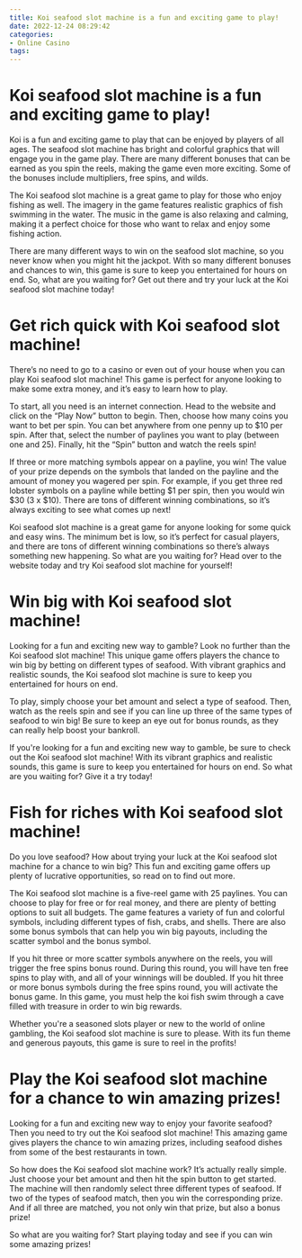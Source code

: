 ```yaml
---
title: Koi seafood slot machine is a fun and exciting game to play!
date: 2022-12-24 08:29:42
categories:
- Online Casino
tags:
---
```



#  Koi seafood slot machine is a fun and exciting game to play!

Koi is a fun and exciting game to play that can be enjoyed by players of all ages. The seafood slot machine has bright and colorful graphics that will engage you in the game play. There are many different bonuses that can be earned as you spin the reels, making the game even more exciting. Some of the bonuses include multipliers, free spins, and wilds.

The Koi seafood slot machine is a great game to play for those who enjoy fishing as well. The imagery in the game features realistic graphics of fish swimming in the water. The music in the game is also relaxing and calming, making it a perfect choice for those who want to relax and enjoy some fishing action.

There are many different ways to win on the seafood slot machine, so you never know when you might hit the jackpot. With so many different bonuses and chances to win, this game is sure to keep you entertained for hours on end. So, what are you waiting for? Get out there and try your luck at the Koi seafood slot machine today!

#  Get rich quick with Koi seafood slot machine!

There’s no need to go to a casino or even out of your house when you can play Koi seafood slot machine! This game is perfect for anyone looking to make some extra money, and it’s easy to learn how to play.

To start, all you need is an internet connection. Head to the website and click on the “Play Now” button to begin. Then, choose how many coins you want to bet per spin. You can bet anywhere from one penny up to $10 per spin. After that, select the number of paylines you want to play (between one and 25). Finally, hit the “Spin” button and watch the reels spin!

If three or more matching symbols appear on a payline, you win! The value of your prize depends on the symbols that landed on the payline and the amount of money you wagered per spin. For example, if you get three red lobster symbols on a payline while betting $1 per spin, then you would win $30 (3 x $10). There are tons of different winning combinations, so it’s always exciting to see what comes up next!

Koi seafood slot machine is a great game for anyone looking for some quick and easy wins. The minimum bet is low, so it’s perfect for casual players, and there are tons of different winning combinations so there’s always something new happening. So what are you waiting for? Head over to the website today and try Koi seafood slot machine for yourself!

#  Win big with Koi seafood slot machine!

Looking for a fun and exciting new way to gamble? Look no further than the Koi seafood slot machine! This unique game offers players the chance to win big by betting on different types of seafood. With vibrant graphics and realistic sounds, the Koi seafood slot machine is sure to keep you entertained for hours on end.

To play, simply choose your bet amount and select a type of seafood. Then, watch as the reels spin and see if you can line up three of the same types of seafood to win big! Be sure to keep an eye out for bonus rounds, as they can really help boost your bankroll.

If you're looking for a fun and exciting new way to gamble, be sure to check out the Koi seafood slot machine! With its vibrant graphics and realistic sounds, this game is sure to keep you entertained for hours on end. So what are you waiting for? Give it a try today!

#  Fish for riches with Koi seafood slot machine!

Do you love seafood? How about trying your luck at the Koi seafood slot machine for a chance to win big? This fun and exciting game offers up plenty of lucrative opportunities, so read on to find out more.

The Koi seafood slot machine is a five-reel game with 25 paylines. You can choose to play for free or for real money, and there are plenty of betting options to suit all budgets. The game features a variety of fun and colorful symbols, including different types of fish, crabs, and shells. There are also some bonus symbols that can help you win big payouts, including the scatter symbol and the bonus symbol.

If you hit three or more scatter symbols anywhere on the reels, you will trigger the free spins bonus round. During this round, you will have ten free spins to play with, and all of your winnings will be doubled. If you hit three or more bonus symbols during the free spins round, you will activate the bonus game. In this game, you must help the koi fish swim through a cave filled with treasure in order to win big rewards.

Whether you're a seasoned slots player or new to the world of online gambling, the Koi seafood slot machine is sure to please. With its fun theme and generous payouts, this game is sure to reel in the profits!

#  Play the Koi seafood slot machine for a chance to win amazing prizes!

Looking for a fun and exciting new way to enjoy your favorite seafood? Then you need to try out the Koi seafood slot machine! This amazing game gives players the chance to win amazing prizes, including seafood dishes from some of the best restaurants in town.

So how does the Koi seafood slot machine work? It’s actually really simple. Just choose your bet amount and then hit the spin button to get started. The machine will then randomly select three different types of seafood. If two of the types of seafood match, then you win the corresponding prize. And if all three are matched, you not only win that prize, but also a bonus prize!

So what are you waiting for? Start playing today and see if you can win some amazing prizes!